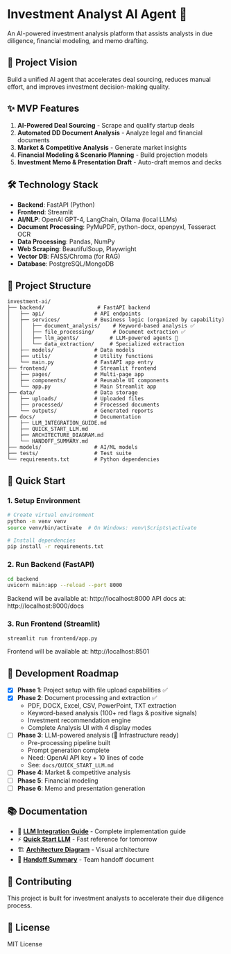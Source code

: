 # Investment Analyst AI Agent 🚀

An AI-powered investment analysis platform that assists analysts in due diligence, financial modeling, and memo drafting.

## 🎯 Project Vision

Build a unified AI agent that accelerates deal sourcing, reduces manual effort, and improves investment decision-making quality.

## ✨ MVP Features

1. **AI-Powered Deal Sourcing** - Scrape and qualify startup deals
2. **Automated DD Document Analysis** - Analyze legal and financial documents
3. **Market & Competitive Analysis** - Generate market insights
4. **Financial Modeling & Scenario Planning** - Build projection models
5. **Investment Memo & Presentation Draft** - Auto-draft memos and decks

## 🛠 Technology Stack

- **Backend**: FastAPI (Python)
- **Frontend**: Streamlit
- **AI/NLP**: OpenAI GPT-4, LangChain, Ollama (local LLMs)
- **Document Processing**: PyMuPDF, python-docx, openpyxl, Tesseract OCR
- **Data Processing**: Pandas, NumPy
- **Web Scraping**: BeautifulSoup, Playwright
- **Vector DB**: FAISS/Chroma (for RAG)
- **Database**: PostgreSQL/MongoDB

## 📁 Project Structure

```
investment-ai/
├── backend/                 # FastAPI backend
│   ├── api/                # API endpoints
│   ├── services/           # Business logic (organized by capability)
│   │   ├── document_analysis/    # Keyword-based analysis ✅
│   │   ├── file_processing/      # Document extraction ✅
│   │   ├── llm_agents/          # LLM-powered agents 🚧
│   │   └── data_extraction/     # Specialized extraction
│   ├── models/             # Data models
│   ├── utils/              # Utility functions
│   └── main.py             # FastAPI app entry
├── frontend/               # Streamlit frontend
│   ├── pages/              # Multi-page app
│   ├── components/         # Reusable UI components
│   └── app.py              # Main Streamlit app
├── data/                   # Data storage
│   ├── uploads/            # Uploaded files
│   ├── processed/          # Processed documents
│   └── outputs/            # Generated reports
├── docs/                   # Documentation
│   ├── LLM_INTEGRATION_GUIDE.md
│   ├── QUICK_START_LLM.md
│   ├── ARCHITECTURE_DIAGRAM.md
│   └── HANDOFF_SUMMARY.md
├── models/                 # AI/ML models
├── tests/                  # Test suite
└── requirements.txt        # Python dependencies
```

## 🚀 Quick Start

### 1. Setup Environment

```bash
# Create virtual environment
python -m venv venv
source venv/bin/activate  # On Windows: venv\Scripts\activate

# Install dependencies
pip install -r requirements.txt
```

### 2. Run Backend (FastAPI)

```bash
cd backend
uvicorn main:app --reload --port 8000
```

Backend will be available at: http://localhost:8000
API docs at: http://localhost:8000/docs

### 3. Run Frontend (Streamlit)

```bash
streamlit run frontend/app.py
```

Frontend will be available at: http://localhost:8501

## 📝 Development Roadmap

- [x] **Phase 1**: Project setup with file upload capabilities ✅
- [x] **Phase 2**: Document processing and extraction ✅
  - PDF, DOCX, Excel, CSV, PowerPoint, TXT extraction
  - Keyword-based analysis (100+ red flags & positive signals)
  - Investment recommendation engine
  - Complete Analysis UI with 4 display modes
- [ ] **Phase 3**: LLM-powered analysis (🚧 Infrastructure ready)
  - Pre-processing pipeline built
  - Prompt generation complete
  - Need: OpenAI API key + 10 lines of code
  - See: `docs/QUICK_START_LLM.md`
- [ ] **Phase 4**: Market & competitive analysis
- [ ] **Phase 5**: Financial modeling
- [ ] **Phase 6**: Memo and presentation generation

## 📚 Documentation

- 📖 **[LLM Integration Guide](docs/LLM_INTEGRATION_GUIDE.md)** - Complete implementation guide
- ⚡ **[Quick Start LLM](docs/QUICK_START_LLM.md)** - Fast reference for tomorrow
- 🏗️ **[Architecture Diagram](docs/ARCHITECTURE_DIAGRAM.md)** - Visual architecture
- 📧 **[Handoff Summary](docs/HANDOFF_SUMMARY.md)** - Team handoff document

## 🤝 Contributing

This project is built for investment analysts to accelerate their due diligence process.

## 📄 License

MIT License
